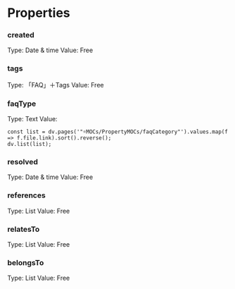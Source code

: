# Properties
### created
Type: Date & time
Value: Free 
### tags
Type: 「FAQ」＋Tags
Value: Free 
### faqType
Type: Text
Value: 
```dataviewjs
const list = dv.pages('"☼MOCs/PropertyMOCs/faqCategory"').values.map(f => f.file.link).sort().reverse();
dv.list(list);
```
### resolved
Type: Date & time
Value: Free 
### references
Type: List
Value: Free 
### relatesTo
Type: List
Value: Free 
### belongsTo
Type: List
Value: Free 
